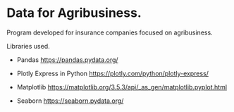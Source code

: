 # Data for Agribusiness.
Program developed for insurance companies focused on agribusiness.

Libraries used.


- Pandas https://pandas.pydata.org/

- Plotly Express in Python https://plotly.com/python/plotly-express/

- Matplotlib https://matplotlib.org/3.5.3/api/_as_gen/matplotlib.pyplot.html

- Seaborn https://seaborn.pydata.org/

